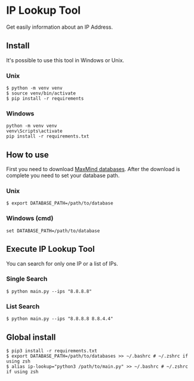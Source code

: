 # IP Lookup Tool
Get easily information about an IP Address.

## Install
It's possible to use this tool in Windows or Unix.

### Unix

```shell
$ python -m venv venv
$ source venv/bin/activate
$ pip install -r requirements
```

### Windows

```shell
python -m venv venv
venv\Scripts\activate
pip install -r requirements.txt
```

## How to use
First you need to download [MaxMind databases](https://www.maxmind.com/en/home).
After the download is complete you need to set your database path.

### Unix
```shell
$ export DATABASE_PATH=/path/to/database
```

### Windows (cmd)
```shell
set DATABASE_PATH=/path/to/database
```

## Execute IP Lookup Tool
You can search for only one IP or a list of IPs.

### Single Search
```shell
$ python main.py --ips "8.8.8.8"
```

### List Search
```shell
$ python main.py --ips "8.8.8.8 8.8.4.4"
```

## Global install
```shell
$ pip3 install -r requirements.txt
$ export DATABASE_PATH=/path/to/databases >> ~/.bashrc # ~/.zshrc if using zsh
$ alias ip-lookup="python3 /path/to/main.py" >> ~/.bashrc # ~/.zshrc if using zsh
```